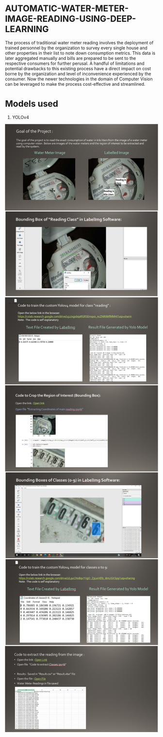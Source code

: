 # AUTOMATIC-WATER-METER-IMAGE-READING-USING-DEEP-LEARNING
The process of traditional water meter reading involves the deployment of trained personnel by the organization to survey every single house and other properties in their list to note down consumption metrics. This data is later aggregated manually and bills are prepared to be sent to the respective consumers for further perusal. A handful of limitations and potential drawbacks to this existing process have a direct impact on cost borne by the organization and level of inconvenience experienced by the consumer. Now the newer technologies in the domain of Computer Vision can be leveraged to make the process cost-effective and streamlined.
# Models used
1) YOLOv4
<img src="1.png">
<img src="2.png">
<img src="3.png">
<img src="4.png">
<img src="5.png">
<img src="6.png">
<img src="7.png">


